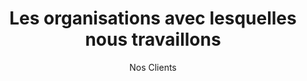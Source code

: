 ---
subtitle: "Nos Clients"
title: "Les organisations avec lesquelles nous travaillons"
headless: true
--- 